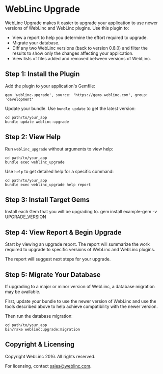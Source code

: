 WebLinc Upgrade
================================================================================

WebLinc Upgrade makes it easier to upgrade your application to use newer
versions of WebLinc and WebLinc plugins. Use this plugin to:

* View a report to help you determine the effort required to upgrade.
* Migrate your database.
* Diff any two WebLinc versions (back to version 0.8.0) and filter the
results to show only the changes affecting your application.
* View lists of files added and removed between versions of WebLinc.


Step 1: Install the Plugin
--------------------------------------------------------------------------------

Add the plugin to your application's Gemfile:

    gem 'weblinc-upgrade', source: 'https://gems.weblinc.com', group: 'development'

Update your bundle. Use `bundle update` to get the latest version:

    cd path/to/your_app
    bundle update weblinc-upgrade


Step 2: View Help
--------------------------------------------------------------------------------

Run `weblinc_upgrade` without arguments to view help:

    cd path/to/your_app
    bundle exec weblinc_upgrade

Use `help` to get detailed help for a specific command:

    cd path/to/your_app
    bundle exec weblinc_upgrade help report

Step 3: Install Target Gems
--------------------------------------------------------------------------------

Install each Gem that you will be upgrading to.
gem install example-gem -v UPGRADE_VERSION

Step 4: View Report & Begin Upgrade
--------------------------------------------------------------------------------

Start by viewing an upgrade report. The report will summarize the work required
to upgrade to specific versions of WebLinc and WebLinc plugins.

The report will suggest next steps for your upgrade.


Step 5: Migrate Your Database
--------------------------------------------------------------------------------

If upgrading to a major or minor version of WebLinc, a database migration may
be available.

First, update your bundle to use the newer version of WebLinc and use the tools
described above to help achieve compatibility with the newer version.

Then run the database migration:

    cd path/to/your_app
    bin/rake weblinc:upgrade:migration


Copyright & Licensing
--------------------------------------------------------------------------------

Copyright WebLinc 2016. All rights reserved.

For licensing, contact sales@weblinc.com.
